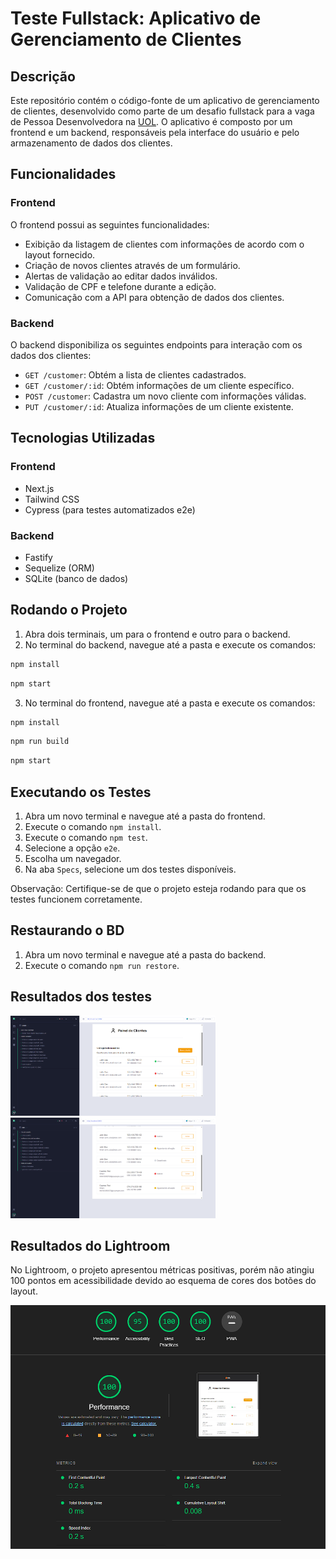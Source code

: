 # Teste Fullstack: Aplicativo de Gerenciamento de Clientes

## Descrição

Este repositório contém o código-fonte de um aplicativo de gerenciamento de clientes, desenvolvido como parte de um desafio fullstack para a vaga de Pessoa Desenvolvedora na [UOL](https://www.linkedin.com/company/uol/). O aplicativo é composto por um frontend e um backend, responsáveis pela interface do usuário e pelo armazenamento de dados dos clientes.

## Funcionalidades

### Frontend

O frontend possui as seguintes funcionalidades:

- Exibição da listagem de clientes com informações de acordo com o layout fornecido.
- Criação de novos clientes através de um formulário.
- Alertas de validação ao editar dados inválidos.
- Validação de CPF e telefone durante a edição.
- Comunicação com a API para obtenção de dados dos clientes.

### Backend

O backend disponibiliza os seguintes endpoints para interação com os dados dos clientes:

- `GET /customer`: Obtém a lista de clientes cadastrados.
- `GET /customer/:id`: Obtém informações de um cliente específico.
- `POST /customer`: Cadastra um novo cliente com informações válidas.
- `PUT /customer/:id`: Atualiza informações de um cliente existente.

## Tecnologias Utilizadas

### Frontend

- Next.js
- Tailwind CSS
- Cypress (para testes automatizados e2e)

### Backend

- Fastify
- Sequelize (ORM)
- SQLite (banco de dados)

## Rodando o Projeto

1. Abra dois terminais, um para o frontend e outro para o backend.
2. No terminal do backend, navegue até a pasta e execute os comandos:
```bash
npm install
```
```bash
npm start
```
3. No terminal do frontend, navegue até a pasta e execute os comandos:
```bash
npm install
```
```bash
npm run build
```
```bash
npm start
```

## Executando os Testes

1. Abra um novo terminal e navegue até a pasta do frontend.
2. Execute o comando `npm install`.
3. Execute o comando `npm test`.
4. Selecione a opção `e2e`.
5. Escolha um navegador.
6. Na aba `Specs`, selecione um dos testes disponíveis.

Observação: Certifique-se de que o projeto esteja rodando para que os testes funcionem corretamente.

## Restaurando o BD

1. Abra um novo terminal e navegue até a pasta do backend.
2. Execute o comando `npm run restore`.

## Resultados dos testes

<img src="./cypress01.png" alt="Descrição da Imagem" width="65%"/>

<img src="./cypress02.png" alt="Descrição da Imagem" width="65%"/>


## Resultados do Lightroom

No Lightroom, o projeto apresentou métricas positivas, porém não atingiu 100 pontos em acessibilidade devido ao esquema de cores dos botões do layout.

![Resultados do Lightroom](lightroom.png)

